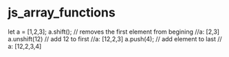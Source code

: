 # js_array_functions
let a  = [1,2,3];
a.shift(); // removes the first element from begining //a: [2,3] 
a.unshift(12) // add 12 to first //a: [12,2,3]
a.push(4); // add element to last // a: [12,2,3,4] 